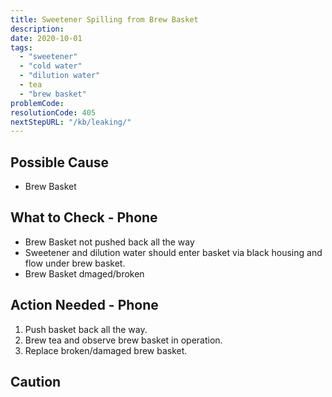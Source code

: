 ```yaml
---
title: Sweetener Spilling from Brew Basket
description:
date: 2020-10-01
tags:
  - "sweetener"
  - "cold water"
  - "dilution water"
  - tea
  - "brew basket"
problemCode: 
resolutionCode: 405
nextStepURL: "/kb/leaking/"
---
```

## Possible Cause

- Brew Basket

## What to Check - Phone

- Brew Basket not pushed back all the way
- Sweetener and dilution water should enter basket via black housing and flow under brew basket.
- Brew Basket dmaged/broken

## Action Needed - Phone

1) Push basket back all the way.
2) Brew tea and observe brew basket in operation.
2) Replace broken/damaged brew basket.

## Caution
